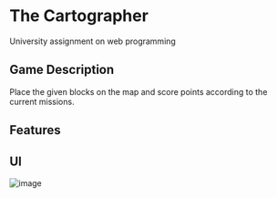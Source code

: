 # The Cartographer
University assignment on web programming

## Game Description
Place the given blocks on the map and score points according to the current missions.

## Features

## UI

![image](https://github.com/orkaagi/the-cartographer/assets/64084725/e3bc6376-a171-4d02-bb7b-9f1306f94b3e)

